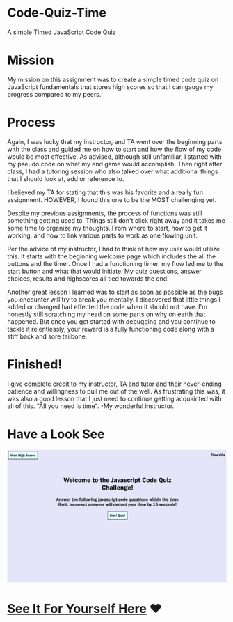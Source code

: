 # Code-Quiz-Time
A simple Timed JavaScript Code Quiz

# Mission

My mission on this assignment was to create a simple timed code quiz on JavaScript fundamentals that stores high scores so that I can gauge my progress compared to my peers.

# Process

Again, I was lucky that my instructor, and TA went over the beginning parts with the class and guided me on how to start and how the flow of my code would be most effective. As advised, although still unfamiliar, I started with my pseudo code on what my end game would accomplish. Then right after class, I had a tutoring session who also talked over what additional things that I should look at, add or reference to. 

I believed my TA for stating that this was his favorite and a really fun assignment. HOWEVER, I found this one to be the MOST challenging yet. 

Despite my previous assignments, the process of functions was still something getting used to. Things still don't click right away and it takes me some time to organize my thoughts. From where to start, how to get it working, and how to link various parts to work as one flowing unit.

Per the advice of my instructor, I had to think of how my user would utilize this. It starts with the beginning welcome page which includes the all the buttons and the timer. Once I had a functioning timer, my flow led me to the start button and what that would initiate. My quiz questions, answer choices, results and highscores all tied towards the end.

Another great lesson I learned was to start as soon as possible as the bugs you encounter will try to break you mentally. I discovered that little things I added or changed had effected the code when it should not have. I'm honestly still scratching my head on some parts on why on earth that happened. But once you get started with debugging and you continue to tackle it relentlessly, your reward is a fully functioning code along with a stiff back and sore tailbone.  

# Finished!

I give complete credit to my instructor, TA and tutor and their never-ending patience and willingness to pull me out of the well. As frustrating this was, it was also a good lesson that I just need to continue getting acquainted with all of this. "All you need is time". -My wonderful instructor.

# Have a Look See

![](./assets/images/Code-Quiz-Time.gif)


# [See It For Yourself Here](https://jlee3883.github.io/Code-Quiz-Time/) ❤️️

